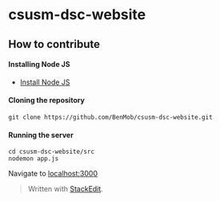 # csusm-dsc-website

## How to contribute

#### Installing Node JS 
 - [Install Node JS](https://nodejs.dev/learn/how-to-install-nodejs)

 #### Cloning the repository

    git clone https://github.com/BenMob/csusm-dsc-website.git

#### Running the server

    cd csusm-dsc-website/src
    nodemon app.js
  
  Navigate to [localhost:3000](http://localhost:3000/)
> Written with [StackEdit](https://stackedit.io/).